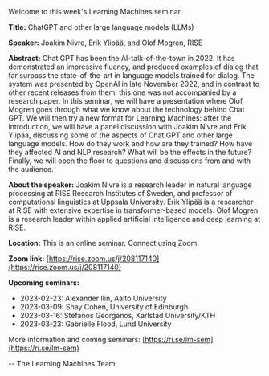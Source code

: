 Welcome to this week's Learning Machines seminar.

**Title:** ChatGPT and other large language models (LLMs)

**Speaker:** Joakim Nivre, Erik Ylipää, and Olof Mogren, RISE

**Abstract:** Chat GPT has been the AI-talk-of-the-town in 2022. It has demonstrated an impressive fluency, and produced examples of dialog that far surpass the state-of-the-art in language models trained for dialog. The system was presented by OpenAI in late November 2022, and in contrast to other recent releases from them, this one was not accompanied by a research paper. In this seminar, we will have a presentation where Olof Mogren goes through what we know about the technology behind Chat GPT. We will then try a new format for Learning Machines: after the introduction, we will have a panel discussion with Joakim Nivre and Erik Ylipää, discussing some of the aspects of Chat GPT and other large language models. How do they work and how are they trained? How have they affected AI and NLP research? What will be the effects in the future? Finally, we will open the floor to questions and discussions from and with the audience.

**About the speaker:** Joakim Nivre is a research leader in natural language processing at RISE Research Institutes of Sweden, and professor of computational linguistics at Uppsala University. Erik Ylipää is a researcher at RISE with extensive expertise in transformer-based models. Olof Mogren is a research leader within applied artificial intelligence and deep learning at RISE.

**Location:** This is an online seminar. Connect using Zoom.

**Zoom link:** [https://rise.zoom.us/j/208117140](https://rise.zoom.us/j/208117140)

**Upcoming seminars:**

* 2023-02-23: Alexander Ilin, Aalto University
* 2023-03-09: Shay Cohen, University of Edinburgh
* 2023-03-16: Stefanos Georganos, Karlstad University/KTH
* 2023-03-23: Gabrielle Flood, Lund University

More information and coming seminars: [https://ri.se/lm-sem](https://ri.se/lm-sem)

-- The Learning Machines Team

